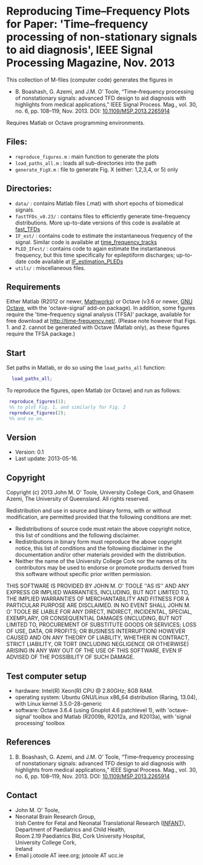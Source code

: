 # Reproducing Time–Frequency Plots for Paper: 'Time–frequency processing of non-stationary signals to aid diagnosis', IEEE Signal Processing Magazine, Nov. 2013

This collection of M-files (computer code) generates the figures in

- B. Boashash, G. Azemi, and J.M. O’ Toole, “Time–frequency processing of nonstationary
  signals: advanced TFD design to aid diagnosis with highlights from medical
  applications,” IEEE Signal Process. Mag., vol. 30, no. 6, pp. 108–119,
  Nov. 2013. DOI: [10.1109/MSP.2013.2265914](https://doi.org/10.1109/MSP.2013.2265914)

Requires Matlab or Octave programming environments.

## Files:
- `reproduce_figures.m` : main function to generate the plots
- `load_paths_all.m` : loads all sub-directories into the path
- `generate_FigX.m` : file to generate Fig. X (either: 1,2,3,4, or 5) only

## Directories:
- `data/` : contains Matlab files (.mat) with short epochs of biomedical signals.
- `fastTFDs_v0.23/` : contains files to efficiently generate time-frequency
  distributions. More up-to-date versions of this code is available
  at [fast_TFDs](https://github.com/otoolej/fast_TFDs)
- `IF_est/` : contains code to estimate the instantaneous frequency of the signal. Similar
  code is available at [time\_frequency\_tracks](https://github.com/otoolej/time_frequency_tracks)
- `PLED_IFest/` : contains code to again estimate the instantaneous frequency, but this
  time specifically for epileptiform discharges; up-to-date code available
  at [IF\_estimation\_PLEDs](https://github.com/otoolej/IF_estimation_PLEDs)
- `utils/` : miscellaneous files.


## Requirements
Either Matlab (R2012 or newer, [Mathworks](http://www.mathworks.co.uk/products/matlab/))
or Octave (v3.6 or newer, [GNU Octave](http://www.gnu.org/software/octave/index.html),
with the 'octave-signal' add-on package). In addition, some figures require the
'time–frequency signal analysis (TFSA)' package, available for free download
at <http://time-frequency.net/>. (Please note however that Figs. 1. and 2. cannot be
generated with Octave (Matlab only), as these figures require the TFSA package.)

## Start
Set paths in Matlab, or do so using the `load_paths_all` function:
```matlab
  load_paths_all;
```

To reproduce the figures, open Matlab (or Octave) and run as follows:
```matlab
 reproduce_figures(1);
 %% to plot Fig. 1, and similarly for Fig. 2
 reproduce_figures(2);
 %% and so on.
```

## Version
-   Version: 0.1
-   Last update: 2013-05-16.

## Copyright
Copyright (c) 2013 John M. O' Toole, University College Cork, and Ghasem Azemi, The University
 of Queensland. All rights reserved. 

Redistribution and use in source and binary forms, with or without modification, are
permitted provided that the following conditions are met:

-   Redistributions of source code must retain the above copyright notice, this list of
    conditions and the following disclaimer.
-   Redistributions in binary form must reproduce the above copyright notice, this list of
    conditions and the following disclaimer in the documentation and/or other materials
    provided with the distribution.
-   Neither the name of the University College Cork nor the names of its contributors may
    be used to endorse or promote products derived from this software without specific
    prior written permission.

THIS SOFTWARE IS PROVIDED BY JOHN M. O' TOOLE ''AS IS'' AND ANY EXPRESS OR IMPLIED
WARRANTIES, INCLUDING, BUT NOT LIMITED TO, THE IMPLIED WARRANTIES OF MERCHANTABILITY AND
FITNESS FOR A PARTICULAR PURPOSE ARE DISCLAIMED. IN NO EVENT SHALL JOHN M. O' TOOLE BE
LIABLE FOR ANY DIRECT, INDIRECT, INCIDENTAL, SPECIAL, EXEMPLARY, OR CONSEQUENTIAL DAMAGES
(INCLUDING, BUT NOT LIMITED TO, PROCUREMENT OF SUBSTITUTE GOODS OR SERVICES; LOSS OF USE,
DATA, OR PROFITS; OR BUSINESS INTERRUPTION) HOWEVER CAUSED AND ON ANY THEORY OF LIABILITY,
WHETHER IN CONTRACT, STRICT LIABILITY, OR TORT (INCLUDING NEGLIGENCE OR OTHERWISE) ARISING
IN ANY WAY OUT OF THE USE OF THIS SOFTWARE, EVEN IF ADVISED OF THE POSSIBILITY OF SUCH
DAMAGE.

## Test computer setup
-   hardware: Intel(R) Xeon(R) CPU @ 2.80GHz; 8GB RAM.
-   operating system: Ubuntu GNU/Linux x86_64 distribution (Raring, 13.04), with
    Linux kernel 3.5.0-28-generic
-   software: Octave 3.6.4 (using Gnuplot 4.6 patchlevel 1), with 'octave-signal' toolbox
    and Matlab (R2009b, R2012a, and R2013a), with 'signal processing' toolbox

## References
1.  B. Boashash, G. Azemi, and J.M. O’ Toole, “Time–frequency processing of nonstationary
    signals: advanced TFD design to aid diagnosis with highlights from medical
    applications,” IEEE Signal Process. Mag., vol. 30, no. 6, pp. 108–119, Nov. 2013.
	DOI: [10.1109/MSP.2013.2265914](https://doi.org/10.1109/MSP.2013.2265914)

## Contact
-   John M. O' Toole,
-   Neonatal Brain Research Group,  
	Irish Centre for Fetal and Neonatal Translational Research ([INFANT](http://www.infantcentre.ie/)),  
	Department of Paediatrics and Child Health,  
	Room 2.19 Paediatrics Bld, Cork University Hospital,  
	University College Cork,  
	Ireland
-   Email j.otoole AT ieee.org; jotoole AT ucc.ie

